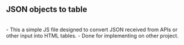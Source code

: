 <h2><strong>JSON objects to table</strong></h2><br>
- This a simple JS file designed to convert JSON received from APIs or other input into HTML tables.
- Done for implementing on other project.

